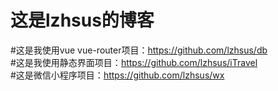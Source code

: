 这是lzhsus的博客
===================================  

#这是我使用vue vue-router项目：https://github.com/lzhsus/db<br /> 
#这是我使用静态界面项目：https://github.com/lzhsus/iTravel<br /> 
#这是微信小程序项目：https://github.com/lzhsus/wx<br /> 

